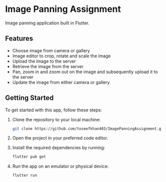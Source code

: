 # Image Panning Assignment

Image panning application built in Flutter.

## Features

- Choose image from camera or gallery
- Image editor to crop, rotate and scale the image
- Upload the image to the server
- Retrieve the image from the server
- Pan, zoom in and zoom out on the image and subsequently upload it to the server
- Update the image from either camera or gallery

## Getting Started

To get started with this app, follow these steps:

1. Clone the repository to your local machine:

   ```bash
   git clone https://github.com/toseefkhan403/ImagePanningAssignment.git

2. Open the project in your preferred code editor.

3. Install the required dependencies by running:

    ```bash
   flutter pub get

4. Run the app on an emulator or physical device:

    ```bash
   flutter run
